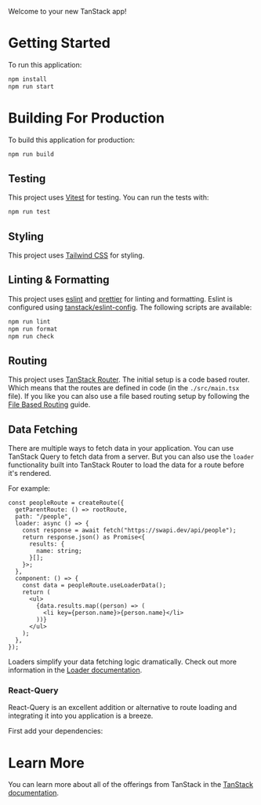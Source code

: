 Welcome to your new TanStack app!

# Getting Started

To run this application:

```bash
npm install
npm run start  
```

# Building For Production

To build this application for production:

```bash
npm run build
```

## Testing

This project uses [Vitest](https://vitest.dev/) for testing. You can run the tests with:

```bash
npm run test
```

## Styling

This project uses [Tailwind CSS](https://tailwindcss.com/) for styling.

## Linting & Formatting

This project uses [eslint](https://eslint.org/) and [prettier](https://prettier.io/) for linting and formatting. Eslint
is configured using [tanstack/eslint-config](https://tanstack.com/config/latest/docs/eslint). The following scripts are
available:

```bash
npm run lint
npm run format
npm run check
```

## Routing

This project uses [TanStack Router](https://tanstack.com/router). The initial setup is a code based router. Which means
that the routes are defined in code (in the `./src/main.tsx` file). If you like you can also use a file based routing
setup by following
the [File Based Routing](https://tanstack.com/router/latest/docs/framework/react/guide/file-based-routing) guide.


## Data Fetching

There are multiple ways to fetch data in your application. You can use TanStack Query to fetch data from a server. But
you can also use the `loader` functionality built into TanStack Router to load the data for a route before it's
rendered.

For example:

```tsx
const peopleRoute = createRoute({
  getParentRoute: () => rootRoute,
  path: "/people",
  loader: async () => {
    const response = await fetch("https://swapi.dev/api/people");
    return response.json() as Promise<{
      results: {
        name: string;
      }[];
    }>;
  },
  component: () => {
    const data = peopleRoute.useLoaderData();
    return (
      <ul>
        {data.results.map((person) => (
          <li key={person.name}>{person.name}</li>
        ))}
      </ul>
    );
  },
});
```

Loaders simplify your data fetching logic dramatically. Check out more information in
the [Loader documentation](https://tanstack.com/router/latest/docs/framework/react/guide/data-loading#loader-parameters).

### React-Query

React-Query is an excellent addition or alternative to route loading and integrating it into you application is a
breeze.

First add your dependencies:



# Learn More

You can learn more about all of the offerings from TanStack in the [TanStack documentation](https://tanstack.com).
